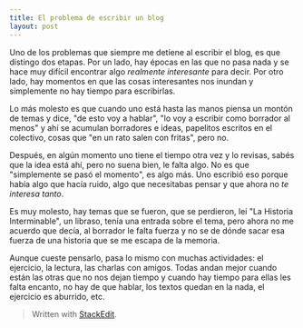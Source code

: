 ```yaml
---
title: El problema de escribir un blog
layout: post
---
```


Uno de los problemas que siempre me detiene al escribir el blog, es que distingo dos etapas. Por un lado, hay épocas en las que no pasa nada y se hace muy difícil encontrar algo *realmente interesante* para decir. Por otro lado, hay momentos en que las cosas interesantes nos inundan y simplemente no hay tiempo para escribirlas.

Lo más molesto es que cuando uno está hasta las manos piensa un montón de temas y dice, "de esto voy a hablar", "lo voy a escribir como borrador al menos" y ahí se acumulan borradores e ideas, papelitos escritos en el colectivo, cosas que "en un rato salen con fritas", pero no.

Después, en algún momento uno tiene el tiempo otra vez y lo revisas, sabés que la idea está ahí, pero no suena bien, le falta algo. No es que "simplemente se pasó el momento", es algo más. Uno escribió eso porque había algo que hacía ruido, algo que necesitabas pensar y que ahora no *te interesa tanto*.

Es muy molesto, hay temas que se fueron, que se perdieron, leí "La Historia Interminable", un libraso, tenía una entrada sobre el tema, pero ahora no me acuerdo que decía, al borrador le falta fuerza y no se de dónde sacar esa fuerza de una historia que se me escapa de la memoria.

Aunque cueste pensarlo, pasa lo mismo con muchas actividades: el ejercicio, la lectura, las charlas con amigos. Todas andan mejor cuando están las otras que no nos dejan tiempo y cuando hay tiempo para ellas les falta encanto, no hay de que hablar, los textos quedan en la nada, el ejercicio es aburrido, etc.

> Written with [StackEdit](https://stackedit.io/).
